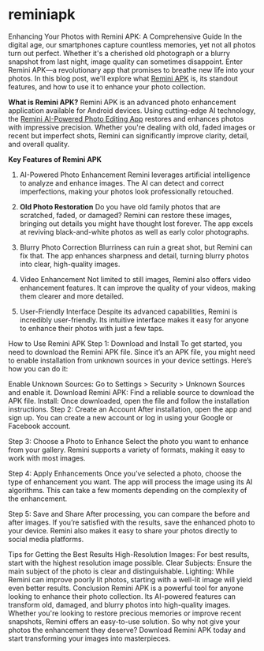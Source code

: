 # reminiapk
Enhancing Your Photos with Remini APK: A Comprehensive Guide
In the digital age, our smartphones capture countless memories, yet not all photos turn out perfect. Whether it's a cherished old photograph or a blurry snapshot from last night, image quality can sometimes disappoint. Enter Remini APK—a revolutionary app that promises to breathe new life into your photos. In this blog post, we'll explore what <a href="https://reminimodapk.io/">Remini APK</a> is, its standout features, and how to use it to enhance your photo collection.

<b>What is Remini APK?</b>
Remini APK is an advanced photo enhancement application available for Android devices. Using cutting-edge AI technology, the <a href="https://reminimodapk.io/">Remini AI-Powered Photo Editing App</a> restores and enhances photos with impressive precision. Whether you're dealing with old, faded images or recent but imperfect shots, Remini can significantly improve clarity, detail, and overall quality.

<b>Key Features of Remini APK</b>
1. AI-Powered Photo Enhancement
Remini leverages artificial intelligence to analyze and enhance images. The AI can detect and correct imperfections, making your photos look professionally retouched.

2. <b>Old Photo Restoration</b>
Do you have old family photos that are scratched, faded, or damaged? Remini can restore these images, bringing out details you might have thought lost forever. The app excels at reviving black-and-white photos as well as early color photographs.

3. Blurry Photo Correction
Blurriness can ruin a great shot, but Remini can fix that. The app enhances sharpness and detail, turning blurry photos into clear, high-quality images.

4. Video Enhancement
Not limited to still images, Remini also offers video enhancement features. It can improve the quality of your videos, making them clearer and more detailed.

5. User-Friendly Interface
Despite its advanced capabilities, Remini is incredibly user-friendly. Its intuitive interface makes it easy for anyone to enhance their photos with just a few taps.

How to Use Remini APK
Step 1: Download and Install
To get started, you need to download the Remini APK file. Since it’s an APK file, you might need to enable installation from unknown sources in your device settings. Here’s how you can do it:

Enable Unknown Sources: Go to Settings > Security > Unknown Sources and enable it.
Download Remini APK: Find a reliable source to download the APK file.
Install: Once downloaded, open the file and follow the installation instructions.
Step 2: Create an Account
After installation, open the app and sign up. You can create a new account or log in using your Google or Facebook account.

Step 3: Choose a Photo to Enhance
Select the photo you want to enhance from your gallery. Remini supports a variety of formats, making it easy to work with most images.

Step 4: Apply Enhancements
Once you’ve selected a photo, choose the type of enhancement you want. The app will process the image using its AI algorithms. This can take a few moments depending on the complexity of the enhancement.

Step 5: Save and Share
After processing, you can compare the before and after images. If you’re satisfied with the results, save the enhanced photo to your device. Remini also makes it easy to share your photos directly to social media platforms.

Tips for Getting the Best Results
High-Resolution Images: For best results, start with the highest resolution image possible.
Clear Subjects: Ensure the main subject of the photo is clear and distinguishable.
Lighting: While Remini can improve poorly lit photos, starting with a well-lit image will yield even better results.
Conclusion
Remini APK is a powerful tool for anyone looking to enhance their photo collection. Its AI-powered features can transform old, damaged, and blurry photos into high-quality images. Whether you're looking to restore precious memories or improve recent snapshots, Remini offers an easy-to-use solution. So why not give your photos the enhancement they deserve? Download Remini APK today and start transforming your images into masterpieces.
